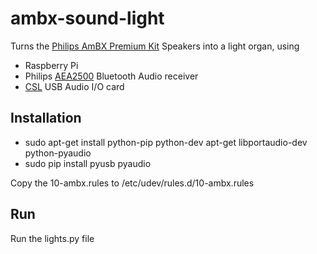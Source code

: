 # ambx-sound-light
Turns the [Philips AmBX Premium Kit](https://en.wikipedia.org/wiki/AmBX) Speakers into a light organ, using
 * Raspberry Pi
 * Philips [AEA2500](http://www.philips.de/c-p/AEA2500_12/bluetooth-hifi-adapter) Bluetooth Audio receiver
 * [CSL](http://www.amazon.de/dp/B00C7LXUDY) USB Audio I/O card


## Installation
 * sudo apt-get install python-pip python-dev apt-get libportaudio-dev python-pyaudio
 * sudo pip install pyusb pyaudio
 
Copy the 10-ambx.rules to /etc/udev/rules.d/10-ambx.rules

## Run
Run the lights.py file
 
